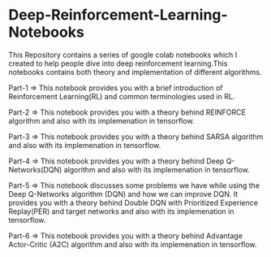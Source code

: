 # Deep-Reinforcement-Learning-Notebooks
This Repository contains a series of google colab notebooks which I created to help people dive into deep reinforcement learning.This notebooks contains both theory and implementation of different algorithms. 

Part-1 => This notebook provides you with a brief introduction of Reinforcement Learning(RL) and common terminologies used in RL.

Part-2 => This notebook provides you with a theory behind REINFORCE algorithm and also with its implemenation in tensorflow.

Part-3 => This notebook provides you with a theory behind SARSA algorithm and also with its implemenation in tensorflow.

Part-4 => This notebook provides you with a theory behind Deep Q-Networks(DQN) algorithm and also with its implemenation in tensorflow.

Part-5 => This notebook discusses some problems we have while using the Deep Q-Networks algorithm (DQN) and how we can improve DQN. It provides you with a theory behind Double DQN with Prioritized Experience Replay(PER) and target networks and also with its implemenation in tensorflow.

Part-6 => This notebook provides you with a theory behind Advantage Actor-Critic (A2C) algorithm and also with its implemenation in tensorflow.
